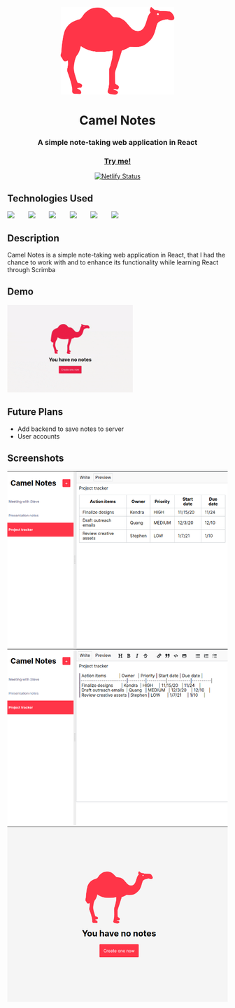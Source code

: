 <div align="center">
  <img src="./src/assets/camelnotes.svg" height="200px">
  <h1>Camel Notes</h1>
  
  <h3>A simple note-taking web application in React</h3>

  <a href="https://camelnotes.netlify.app/"><h3>Try me!</h3></a>

  [![Netlify Status](https://api.netlify.com/api/v1/badges/8e6c92b8-37ea-43eb-9c3d-2b128b68052c/deploy-status)](https://app.netlify.com/sites/camelnotes/deploys)

</div>



## Technologies Used

<a href="https://reactjs.org/"><img src="https://github.com/michaelkolesidis/tech-icons/blob/main/icons/react/react-original.svg" height="50px" /></a>
&nbsp;&nbsp;&nbsp;&nbsp;&nbsp;&nbsp;
<a href="https://en.wikipedia.org/wiki/JavaScript"><img src="https://github.com/michaelkolesidis/tech-icons/blob/main/icons/javascript/javascript-original.svg" height="50px" /></a>
&nbsp;&nbsp;&nbsp;&nbsp;&nbsp;&nbsp;
<a href="https://webpack.js.org/"><img src="https://github.com/michaelkolesidis/tech-icons/blob/main/icons/webpack/webpack-original.svg" height="50px" /></a>
&nbsp;&nbsp;&nbsp;&nbsp;&nbsp;&nbsp;
<a href="https://www.npmjs.com/"><img src="https://github.com/michaelkolesidis/tech-icons/blob/main/icons/npm/npm-original-wordmark.svg" height="50px" /></a>
&nbsp;&nbsp;&nbsp;&nbsp;&nbsp;&nbsp;
<a href="https://en.wikipedia.org/wiki/CSS"><img src="https://github.com/michaelkolesidis/tech-icons/blob/main/icons/css3/css3-plain.svg" height="50px" /></a>
&nbsp;&nbsp;&nbsp;&nbsp;&nbsp;&nbsp;
<img src="https://github.com/michaelkolesidis/tech-icons/blob/main/icons/html5/html5-plain.svg" height="50px" />
&nbsp;&nbsp;&nbsp;&nbsp;&nbsp;&nbsp;



## Description

<p>Camel Notes is a simple note-taking web application in React, that I had the chance to work with and to enhance its functionality while learning React through Scrimba</p>



## Demo

<img src="./screenshots/camel-notes.gif" height="200px">



## Future Plans
- Add backend to save notes to server
- User accounts



## Screenshots

<img src="./screenshots/screenshot-1.png">
<img src="./screenshots/screenshot-2.png">
<img src="./screenshots/screenshot-3.png">
